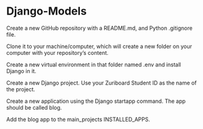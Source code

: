 # Django-Models

Create a new GitHub repository with a README.md, and Python .gitignore file.

Clone it to your machine/computer, which will create a new folder on your computer with your repository’s content.

Create a new virtual environment in that folder named .env and install Django in it.

Create a new Django project. Use your Zuriboard Student ID as the name of the project.

Create a new application using the Django startapp command. The app should be called blog.

Add the blog app to the main_projects INSTALLED_APPS.

